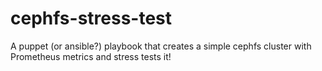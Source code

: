 # cephfs-stress-test
A puppet (or ansible?) playbook that creates a simple cephfs cluster with Prometheus metrics and stress tests it!
